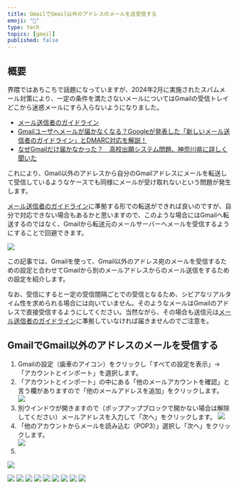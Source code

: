 ```yaml
---
title: GmailでGmail以外のアドレスのメールを送受信する
emoji: "🐍"
type: tech
topics: [gmail]
published: false
---
```

## 概要
界隈ではあちこちで話題になっていますが、2024年2月に実施されたスパムメール対策により、一定の条件を満たさないメールについてはGmailの受信トレイどこから迷惑メールにすら入らないようになりました。

- [メール送信者のガイドライン](https://support.google.com/a/answer/81126)
- [Gmailユーザへメールが届かなくなる？Googleが発表した「新しいメール送信者のガイドライン」とDMARC対応を解説！](https://www.nri-secure.co.jp/blog/gmail-guideline-2023)
- [なぜGmailだけ届かなかった？　高校出願システム問題、神奈川県に詳しく聞いた](https://www.itmedia.co.jp/news/articles/2402/09/news114.html)

これにより、Gmail以外のアドレスから自分のGmailアドレスにメールを転送して受信しているようなケースでも同様にメールが受け取れないという問題が発生します。

[メール送信者のガイドライン](https://support.google.com/a/answer/81126)に準拠する形での転送ができれば良いのですが、自分で対応できない場合もあるかと思いますので、このような場合にはGmailへ転送するのではなく、Gmailから転送元のメールサーバーへメールを受信するようにすることで回避できます。

![](/images/use-alternate-mail-address-via-gmail/01.png)

この記事では、Gmailを使って、Gmail以外のアドレス宛のメールを受信するための設定と合わせてGmailから別のメールアドレスからのメール送信をするための設定を紹介します。

なお、受信にすると一定の受信間隔ごとでの受信となるため、シビアなリアルタイム性を求められる場合には向いていません。そのようなメールはGmailのアドレスで直接受信するようにしてください。当然ながら、その場合も送信元は[メール送信者のガイドライン](https://support.google.com/a/answer/81126)に準拠していなければ届きませんのでご注意を。

## GmailでGmail以外のアドレスのメールを受信する
1. Gmailの設定（歯車のアイコン）をクリックし「すべての設定を表示」→「アカウントとインポート」を選択します。
2. 「アカウントとインポート」の中にある「他のメールアカウントを確認」と言う欄がありますので「他のメールアドレスを追加」をクリックします。  
![](/images/use-alternate-mail-address-via-gmail/02.png)
3. 別ウインドウが開きますので（ポップアップブロックで開かない場合は解除してください）メールアドレスを入力して「次へ」をクリックします。
![](/images/use-alternate-mail-address-via-gmail/03.png)
4. 「他のアカウントからメールを読み込む（POP3）」選択し「次へ」をクリックします。  
![](/images/use-alternate-mail-address-via-gmail/04.png)
5. 

![](/images/use-alternate-mail-address-via-gmail/05.png)

![](/images/use-alternate-mail-address-via-gmail/06.png)
![](/images/use-alternate-mail-address-via-gmail/07.png)
![](/images/use-alternate-mail-address-via-gmail/08.png)
![](/images/use-alternate-mail-address-via-gmail/09.png)
![](/images/use-alternate-mail-address-via-gmail/10.png)
![](/images/use-alternate-mail-address-via-gmail/11.png)
![](/images/use-alternate-mail-address-via-gmail/12.png)
![](/images/use-alternate-mail-address-via-gmail/13.png)
![](/images/use-alternate-mail-address-via-gmail/14.png)
